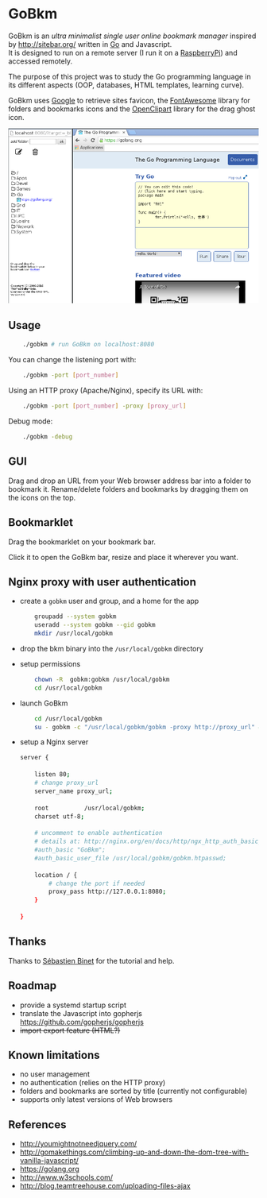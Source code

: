 # GoBkm

GoBkm is an *ultra minimalist single user online bookmark manager* inspired by <http://sitebar.org/> written in [Go](https://golang.org/) and Javascript.  
It is designed to run on a remote server (I run it on a [RaspberryPi](https://www.raspberrypi.org/)) and accessed remotely.

The purpose of this project was to study the Go programming language in its different aspects (OOP, databases, HTML templates, learning curve).

GoBkm uses [Google](http://www.google.com) to retrieve sites favicon, the [FontAwesome](https://fontawesome.github.io/Font-Awesome/) library for folders and bookmarks icons and the [OpenClipart](https://openclipart.org/) library for the drag ghost icon.

![screenshot](screenshot.png)

## Usage

```bash
    ./gobkm # run GoBkm on localhost:8080
```

You can change the listening port with:
```bash
    ./gobkm -port [port_number]
```

Using an HTTP proxy (Apache/Nginx), specify its URL with:
```bash
    ./gobkm -port [port_number] -proxy [proxy_url]
```

Debug mode:
```bash
    ./gobkm -debug
```

## GUI

Drag and drop an URL from your Web browser address bar into a folder to bookmark it. Rename/delete folders and bookmarks by dragging them on the icons on the top.

## Bookmarklet

Drag the bookmarklet on your bookmark bar.

Click it to open the GoBkm bar, resize and place it wherever you want.

## Nginx proxy with user authentication

- create a `gobkm` user and group, and a home for the app

    ```bash
        groupadd --system gobkm
        useradd --system gobkm --gid gobkm
        mkdir /usr/local/gobkm
    ```

- drop the bkm binary into the `/usr/local/gobkm` directory

- setup permissions

    ```bash
        chown -R  gobkm:gobkm /usr/local/gobkm
        cd /usr/local/gobkm
    ```

- launch GoBkm

    ```bash
        cd /usr/local/gobkm
        su - gobkm -c "/usr/local/gobkm/gobkm -proxy http://proxy_url" &
    ```

- setup a Nginx server

    ```bash
    server {

        listen 80;
        # change proxy_url
        server_name proxy_url;
          
        root          /usr/local/gobkm;  
        charset utf-8;
       
        # uncomment to enable authentication
        # details at: http://nginx.org/en/docs/http/ngx_http_auth_basic_module.html
        #auth_basic "GoBkm";
        #auth_basic_user_file /usr/local/gobkm/gobkm.htpasswd;

        location / {
            # change the port if needed
            proxy_pass http://127.0.0.1:8080;
        }

    }
    ```

## Thanks

Thanks to [Sébastien Binet](https://github.com/sbinet) for the tutorial and help.

## Roadmap

- provide a systemd startup script
- translate the Javascript into gopherjs <https://github.com/gopherjs/gopherjs>
- ~~import export feature (HTML?)~~

## Known limitations

- no user management
- no authentication (relies on the HTTP proxy)
- folders and bookmarks are sorted by title (currently not configurable)
- supports only latest versions of Web browsers

## References

- <http://youmightnotneedjquery.com/>
- <http://gomakethings.com/climbing-up-and-down-the-dom-tree-with-vanilla-javascript/>
- <https://golang.org>
- <http://www.w3schools.com/>
- <http://blog.teamtreehouse.com/uploading-files-ajax>

